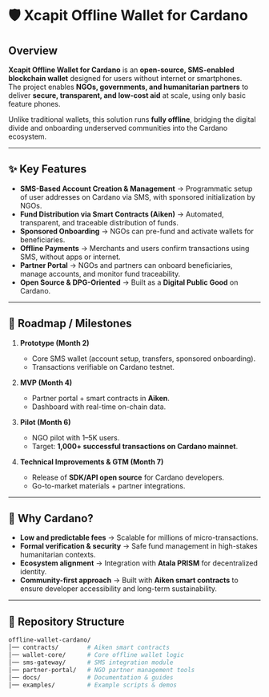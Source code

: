 # 🛡️ Xcapit Offline Wallet for Cardano

## Overview  
**Xcapit Offline Wallet for Cardano** is an **open-source, SMS-enabled blockchain wallet** designed for users without internet or smartphones.  
The project enables **NGOs, governments, and humanitarian partners** to deliver **secure, transparent, and low-cost aid** at scale, using only basic feature phones.  

Unlike traditional wallets, this solution runs **fully offline**, bridging the digital divide and onboarding underserved communities into the Cardano ecosystem.  

---

## ✨ Key Features  
- **SMS-Based Account Creation & Management** → Programmatic setup of user addresses on Cardano via SMS, with sponsored initialization by NGOs.  
- **Fund Distribution via Smart Contracts (Aiken)** → Automated, transparent, and traceable distribution of funds.  
- **Sponsored Onboarding** → NGOs can pre-fund and activate wallets for beneficiaries.  
- **Offline Payments** → Merchants and users confirm transactions using SMS, without apps or internet.  
- **Partner Portal** → NGOs and partners can onboard beneficiaries, manage accounts, and monitor fund traceability.  
- **Open Source & DPG-Oriented** → Built as a **Digital Public Good** on Cardano.  

---

## 🚀 Roadmap / Milestones  
1. **Prototype (Month 2)**  
   - Core SMS wallet (account setup, transfers, sponsored onboarding).  
   - Transactions verifiable on Cardano testnet.  

2. **MVP (Month 4)**  
   - Partner portal + smart contracts in **Aiken**.  
   - Dashboard with real-time on-chain data.  

3. **Pilot (Month 6)**  
   - NGO pilot with 1–5K users.  
   - Target: **1,000+ successful transactions on Cardano mainnet**.  

4. **Technical Improvements & GTM (Month 7)**  
   - Release of **SDK/API open source** for Cardano developers.  
   - Go-to-market materials + partner integrations.  

---

## 🧩 Why Cardano?  
- **Low and predictable fees** → Scalable for millions of micro-transactions.  
- **Formal verification & security** → Safe fund management in high-stakes humanitarian contexts.  
- **Ecosystem alignment** → Integration with **Atala PRISM** for decentralized identity.  
- **Community-first approach** → Built with **Aiken smart contracts** to ensure developer accessibility and long-term sustainability.  

---

## 📂 Repository Structure  
```bash
offline-wallet-cardano/
│── contracts/        # Aiken smart contracts
│── wallet-core/      # Core offline wallet logic
│── sms-gateway/      # SMS integration module
│── partner-portal/   # NGO partner management tools
│── docs/             # Documentation & guides
│── examples/         # Example scripts & demos

